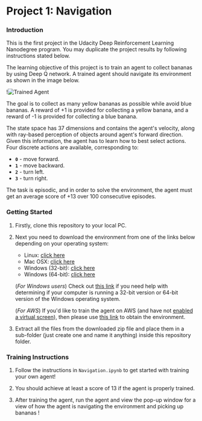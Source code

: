 
# Project 1: Navigation

### Introduction

This is the first project in the Udacity Deep Reinforcement Learning Nanodegree program.    You may duplicate the project results by following instructions stated below.

The learning objective of this project is to train an agent to collect bananas by using Deep Q network.       A trained agent should navigate its environment as shown in the image below.

!![Trained Agent]()

The goal is to collect as many yellow bananas as possible while avoid blue bananas.  A reward of +1 is provided for collecting a yellow banana, and a reward of -1 is provided for collecting a blue banana.  

The state space has 37 dimensions and contains the agent's velocity, along with ray-based perception of objects around agent's forward direction.  Given this information, the agent has to learn how to best select actions.  Four discrete actions are available, corresponding to:
- **`0`** - move forward.
- **`1`** - move backward.
- **`2`** - turn left.
- **`3`** - turn right.

The task is episodic, and in order to solve the environment, the agent must get an average score of +13 over 100 consecutive episodes.

### Getting Started

1. Firstly, clone this repository to your local PC.

2. Next you need to download the environment from one of the links below depending on your operating system:
    - Linux: [click here](https://s3-us-west-1.amazonaws.com/udacity-drlnd/P1/Banana/Banana_Linux.zip)
    - Mac OSX: [click here](https://s3-us-west-1.amazonaws.com/udacity-drlnd/P1/Banana/Banana.app.zip)
    - Windows (32-bit): [click here](https://s3-us-west-1.amazonaws.com/udacity-drlnd/P1/Banana/Banana_Windows_x86.zip)
    - Windows (64-bit): [click here](https://s3-us-west-1.amazonaws.com/udacity-drlnd/P1/Banana/Banana_Windows_x86_64.zip)

    (_For Windows users_) Check out [this link](https://support.microsoft.com/en-us/help/827218/how-to-determine-whether-a-computer-is-running-a-32-bit-version-or-64) if you need help with determining if your computer is running a 32-bit version or 64-bit version of the Windows operating system.

    (_For AWS_) If you'd like to train the agent on AWS (and have not [enabled a virtual screen](https://github.com/Unity-Technologies/ml-agents/blob/master/docs/Training-on-Amazon-Web-Service.md)), then please use [this link](https://s3-us-west-1.amazonaws.com/udacity-drlnd/P1/Banana/Banana_Linux_NoVis.zip) to obtain the environment.

3. Extract all the files from the downloaded zip file and place them in a sub-folder (just create one and name it anything) inside this repository folder.

### Training Instructions

1. Follow the instructions in `Navigation.ipynb` to get started with training your own agent!  

2. You should achieve at least a score of 13 if the agent is properly trained.

3. After training the agent,  run the agent and view the pop-up window for a view of how the agent is navigating the environment and picking up bananas !
